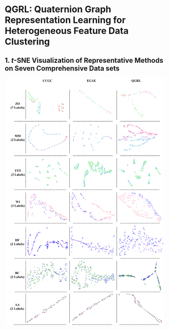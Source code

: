 # QGRL: Quaternion Graph Representation Learning for Heterogeneous Feature Data Clustering
## 1. $t$-SNE Visualization of Representative Methods on Seven Comprehensive Data sets

![tsne](tsne.png)


